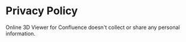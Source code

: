 # Privacy Policy

Online 3D Viewer for Confluence doesn't collect or share any personal information.
